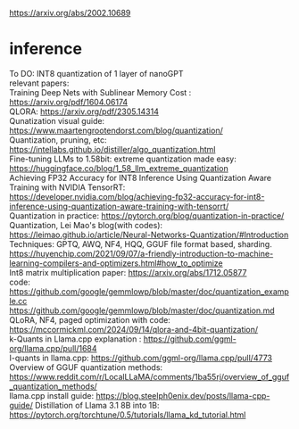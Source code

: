 https://arxiv.org/abs/2002.10689   
# inference
To DO: INT8 quantization of 1 layer of nanoGPT   
relevant papers:   
Training Deep Nets with Sublinear Memory Cost : https://arxiv.org/pdf/1604.06174   
QLORA: https://arxiv.org/pdf/2305.14314   
Qunatization visual guide: https://www.maartengrootendorst.com/blog/quantization/   
Quantization, pruning, etc: https://intellabs.github.io/distiller/algo_quantization.html    
Fine-tuning LLMs to 1.58bit: extreme quantization made easy: https://huggingface.co/blog/1_58_llm_extreme_quantization   
Achieving FP32 Accuracy for INT8 Inference Using Quantization Aware Training with NVIDIA TensorRT: https://developer.nvidia.com/blog/achieving-fp32-accuracy-for-int8-inference-using-quantization-aware-training-with-tensorrt/   
Quantization in practice: https://pytorch.org/blog/quantization-in-practice/   
Quantization, Lei Mao's blog(with codes): https://leimao.github.io/article/Neural-Networks-Quantization/#Introduction   
Techniques: GPTQ, AWQ, NF4, HQQ, GGUF file format based, sharding.   
https://huyenchip.com/2021/09/07/a-friendly-introduction-to-machine-learning-compilers-and-optimizers.html#how_to_optimize   
Int8 matrix multiplication paper: https://arxiv.org/abs/1712.05877   
code: https://github.com/google/gemmlowp/blob/master/doc/quantization_example.cc   
https://github.com/google/gemmlowp/blob/master/doc/quantization.md      
QLoRA, NF4, paged optimization with code: https://mccormickml.com/2024/09/14/qlora-and-4bit-quantization/   
k-Quants in Llama.cpp explanation : https://github.com/ggml-org/llama.cpp/pull/1684    
I-quants in llama.cpp: https://github.com/ggml-org/llama.cpp/pull/4773   
Overview of GGUF quantization methods: https://www.reddit.com/r/LocalLLaMA/comments/1ba55rj/overview_of_gguf_quantization_methods/   
llama.cpp install guide: https://blog.steelph0enix.dev/posts/llama-cpp-guide/
Distillation of Llama 3.1 8B into 1B: https://pytorch.org/torchtune/0.5/tutorials/llama_kd_tutorial.html   

